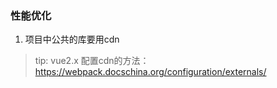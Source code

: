 ### 性能优化
1. 项目中公共的库要用cdn
> tip: vue2.x 配置cdn的方法：https://webpack.docschina.org/configuration/externals/